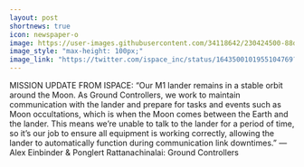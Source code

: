 ```yaml
---
layout: post
shortnews: true
icon: newspaper-o
image: https://user-images.githubusercontent.com/34118642/230424500-88dfffa8-d94b-4f14-8ec5-5bf77470e7c5.png
image_style: "max-height: 100px;"
image_link: "https://twitter.com/ispace_inc/status/1643500101955104769?ref_src=twsrc%5Etfw%7Ctwcamp%5Etweetembed%7Ctwterm%5E1643500101955104769%7Ctwgr%5E67a73d65df5a92c3fd95c2baae2a58c2530fac59%7Ctwcon%5Es1_c10&ref_url=https%3A%2F%2Fpublish.twitter.com%2F%3Fquery%3Dhttps3A2F2Ftwitter.com2Fispace_inc2Fstatus2F1643500101955104769widget%3DTweet"
---
```


MISSION UPDATE FROM ISPACE: “Our M1 lander remains in a stable orbit around the Moon. As Ground Controllers, we work to maintain communication with the lander and prepare for tasks and events such as Moon occultations, which is when the Moon comes between the Earth and the lander. This means we’re unable to talk to the lander for a period of time, so it’s our job to ensure all equipment is working correctly, allowing the lander to automatically function during communication link downtimes.” — Alex Einbinder & Ponglert Rattanachinalai: Ground Controllers
